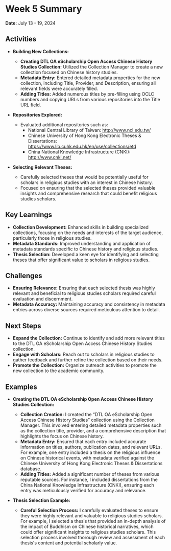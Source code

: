 # Week 5 Summary
**Date:** July 13 - 19, 2024

## Activities
- **Building New Collections:**
  - **Creating DTL OA eScholarship Open Access Chinese History Studies Collection:** Utilized the Collection Manager to create a new collection focused on Chinese history studies.
  - **Metadata Entry:** Entered detailed metadata properties for the new collection, including Title, Provider, and Description, ensuring all relevant fields were accurately filled.
  - **Adding Titles:** Added numerous titles by pre-filling using OCLC numbers and copying URLs from various repositories into the Title URL field.

- **Repositories Explored:**
  - Evaluated additional repositories such as:
    - National Central Library of Taiwan: http://www.ncl.edu.tw/
    - Chinese University of Hong Kong Electronic Theses & Dissertations: https://www.lib.cuhk.edu.hk/en/use/collections/etd
    - China National Knowledge Infrastructure (CNKI): http://www.cnki.net/

- **Selecting Relevant Theses:**
  - Carefully selected theses that would be potentially useful for scholars in religious studies with an interest in Chinese history.
  - Focused on ensuring that the selected theses provided valuable insights and comprehensive research that could benefit religious studies scholars.

## Key Learnings
- **Collection Development:** Enhanced skills in building specialized collections, focusing on the needs and interests of the target audience, particularly those in religious studies.
- **Metadata Standards:** Improved understanding and application of metadata standards specific to Chinese history and religious studies.
- **Thesis Selection:** Developed a keen eye for identifying and selecting theses that offer significant value to scholars in religious studies.

## Challenges
- **Ensuring Relevance:** Ensuring that each selected thesis was highly relevant and beneficial to religious studies scholars required careful evaluation and discernment.
- **Metadata Accuracy:** Maintaining accuracy and consistency in metadata entries across diverse sources required meticulous attention to detail.

## Next Steps
- **Expand the Collection:** Continue to identify and add more relevant titles to the DTL OA eScholarship Open Access Chinese History Studies collection.
- **Engage with Scholars:** Reach out to scholars in religious studies to gather feedback and further refine the collection based on their needs.
- **Promote the Collection:** Organize outreach activities to promote the new collection to the academic community.

## Examples
- **Creating the DTL OA eScholarship Open Access Chinese History Studies Collection:**
  - **Collection Creation:** I created the “DTL OA eScholarship Open Access Chinese History Studies” collection using the Collection Manager. This involved entering detailed metadata properties such as the collection title, provider, and a comprehensive description that highlights the focus on Chinese history.
  - **Metadata Entry:** Ensured that each entry included accurate information on titles, authors, publication dates, and relevant URLs. For example, one entry included a thesis on the religious influence on Chinese historical events, with metadata verified against the Chinese University of Hong Kong Electronic Theses & Dissertations database.
  - **Adding Titles:** Added a significant number of theses from various reputable sources. For instance, I included dissertations from the China National Knowledge Infrastructure (CNKI), ensuring each entry was meticulously verified for accuracy and relevance.
  
- **Thesis Selection Example:**
  - **Careful Selection Process:** I carefully evaluated theses to ensure they were highly relevant and valuable to religious studies scholars. For example, I selected a thesis that provided an in-depth analysis of the impact of Buddhism on Chinese historical narratives, which could offer significant insights to religious studies scholars. This selection process involved thorough review and assessment of each thesis's content and potential scholarly value.
